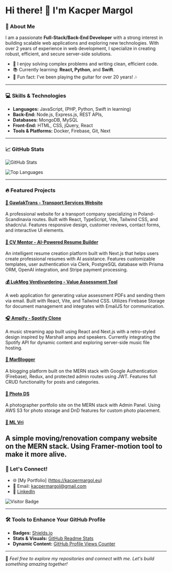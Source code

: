 # Hi there! 👋 I'm Kacper Margol

### 🚀 About Me

I am a passionate **Full-Stack/Back-End Developer** with a strong interest in building scalable web applications and exploring new technologies. With over 2 years of experience in web development, I specialize in creating robust, efficient, and secure server-side solutions.

- 🌟 I enjoy solving complex problems and writing clean, efficient code.
- 📚 Currently learning: **React, Python**, and **Swift**.
- 🎸 Fun fact: I’ve been playing the guitar for over 20 years! 🎶

---

### 💻 Skills & Technologies

- **Languages:** JavaScript, (PHP, Python, Swift in learning)  
- **Back-End:** Node.js, Express.js, REST APIs,  
- **Databases:** MongoDB, MySQL  
- **Front-End:** HTML, CSS, jQuery, React
- **Tools & Platforms:** Docker, Firebase, Git, Next 

---

### 📈 GitHub Stats

![GitHub Stats](https://github-readme-stats.vercel.app/api?username=PositivWarrior&show_icons=true&theme=radical)

![Top Languages](https://github-readme-stats.vercel.app/api/top-langs/?username=PositivWarrior&layout=compact&theme=radical)

---

### 🔥 Featured Projects
#### [🚚 GawlakTrans - Transport Services Website](https://github.com/PositivWarrior/gawlaktrans)
A professional website for a transport company specializing in Poland-Scandinavia routes. Built with React, TypeScript, Vite, Tailwind CSS, and shadcn/ui. Features responsive design, customer reviews, contact forms, and interactive UI elements.

#### [📝 CV Mentor - AI-Powered Resume Builder](https://github.com/PositivWarrior/cv_mentor)
An intelligent resume creation platform built with Next.js that helps users create professional resumes with AI assistance. Features customizable templates, user authentication via Clerk, PostgreSQL database with Prisma ORM, OpenAI integration, and Stripe payment processing.

#### [💰 LukMeg Verdivurdering - Value Assessment Tool](https://github.com/PositivWarrior/mkdoc)
A web application for generating value assessment PDFs and sending them via email. Built with React, Vite, and Tailwind CSS. Utilizes Firebase Storage for document management and integrates with EmailJS for communication.

#### [🎧 Ampify - Spotify Clone](https://github.com/PositivWarrior/ampify)
A music streaming app built using React and Next.js with a retro-styled design inspired by Marshall amps and speakers. Currently integrating the Spotify API for dynamic content and exploring server-side music file hosting.

#### [📝 MarBlogger](https://github.com/PositivWarrior/marblogger)
A blogging platform built on the MERN stack with Google Authentication (Firebase), Redux, and protected admin routes using JWT. Features full CRUD functionality for posts and categories.

#### [📸 Photo DS](https://github.com/PositivWarrior/dsphoto)
A photographer portfolio site on the MERN stack with Admin Panel. Using AWS S3 for photo storage and DnD features for custom photo placement.

#### [🚛 ML Vri](https://github.com/PositivWarrior/mlvri)
A simple moving/renovation company website on the MERN stack. Using Framer-motion tool to make it more alive. 
---

### 🌟 Let's Connect!

- 🌐 [My Portfolio] (https://kacpermargol.eu) 
- 📧 Email: [kacpermargol@gmail.com](mailto:kacpermargol@gmail.com)
- 💼 [LinkedIn](https://linkedin.com/in/kacper-margol-545493195/)

![Visitor Badge](https://visitor-badge.laobi.icu/badge?page_id=PositivWarrior)

---

### 🛠 Tools to Enhance Your GitHub Profile

- **Badges:** [Shields.io](https://shields.io/)
- **Stats & Visuals:** [GitHub Readme Stats](https://github.com/anuraghazra/github-readme-stats)
- **Dynamic Content:** [GitHub Profile Views Counter](https://github.com/arturssmirnovs/github-profile-views-counter)

---

🎉 _Feel free to explore my repositories and connect with me. Let's build something amazing together!_
